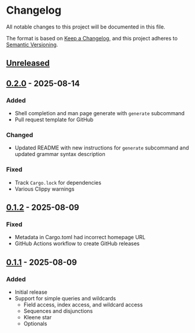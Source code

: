 # Changelog

All notable changes to this project will be documented in this file.

The format is based on [Keep a Changelog](https://keepachangelog.com/en/1.1.0/),
and this project adheres to [Semantic Versioning](https://semver.org/spec/v2.0.0.html).

## [Unreleased]

## [0.2.0] - 2025-08-14

### Added

- Shell completion and man page generate with `generate` subcommand
- Pull request template for GitHub

### Changed

- Updated README with new instructions for `generate` subcommand and updated
  grammar syntax description

### Fixed

- Track `Cargo.lock` for dependencies
- Various Clippy warnings

## [0.1.2] - 2025-08-09

### Fixed

- Metadata in Cargo.toml had incorrect homepage URL
- GitHub Actions workflow to create GitHub releases

## [0.1.1] - 2025-08-09

### Added

- Initial release
- Support for simple queries and wildcards
  - Field access, index access, and wildcard access
  - Sequences and disjunctions
  - Kleene star
  - Optionals

[Unreleased]: https://github.com/micahkepe/jsongrep/compare/v0.2.0...HEAD
[0.2.0]: https://github.com/micahkepe/jsongrep/releases/tag/v0.2.0
[0.1.2]: https://github.com/micahkepe/jsongrep/releases/tag/v0.1.2
[0.1.1]: https://github.com/micahkepe/jsongrep/releases/tag/v0.1.1
